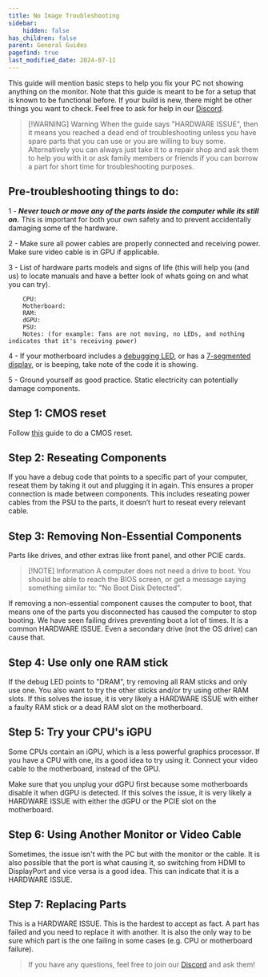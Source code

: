 ```yaml
---
title: No Image Troubleshooting
sidebar:
    hidden: false
has_children: false
parent: General Guides
pagefind: true
last_modified_date: 2024-07-11
---
```





This guide will mention basic steps to help you fix your PC not showing anything on the monitor. Note that this guide is meant to be for a setup that is known to be functional before. If your build is new, there might be other things you want to check. Feel free to ask for help in our [Discord](/discord).


 
> [!WARNING] Warning
> When the guide says "HARDWARE ISSUE", then it means you reached a dead end of troubleshooting unless you have spare parts that you can use or you are willing to buy some. Alternatively you can always just take it to a repair shop and ask them to help you with it or ask family members or friends if you can borrow a part for short time for troubleshooting purposes.

## Pre-troubleshooting things to do:

1 - ***Never touch or move any of the parts inside the computer while its still on.*** This is important for both your own safety and to prevent accidentally damaging some of the hardware.

2 - Make sure all power cables are properly connected and receiving power. Make sure video cable is in GPU if applicable.

3 - List of hardware parts models and signs of life (this will help you (and us) to locate manuals and have a better look of whats going on and what you can try).

``` 
	CPU:
 	Motherboard:
 	RAM:
 	dGPU:
 	PSU:
 	Notes: (for example: fans are not moving, no LEDs, and nothing indicates that it's receiving power)
```

4 - If your motherboard includes a [debugging LED](https://beebom.com/wp-content/uploads/2022/09/Motherboard-LED-debug.jpg?quality=75&strip=all), or has a [7-segmented display](https://upload.wikimedia.org/wikipedia/commons/e/ea/Seven_segment_01_Pengo.jpg), or is beeping, take note of the code it is showing.

5 - Ground yourself as good practice. Static electricity can potentially damage components.

## Step 1: CMOS reset

Follow [this](/docs/factoids/cmos) guide to do a CMOS reset.

## Step 2: Reseating Components

If you have a debug code that points to a specific part of your computer, reseat them by taking it out and plugging it in again. This ensures a proper connection is made between components. This includes reseating power cables from the PSU to the parts, it doesn’t hurt to reseat every relevant cable. 

## Step 3: Removing Non-Essential Components

Parts like drives, and other extras like front panel, and other PCIE cards.

> [!NOTE] Information
> A computer does not need a drive to boot. You should be able to reach the BIOS screen, or get a message saying something similar to: "No Boot Disk Detected".

If removing a non-essential component causes the computer to boot, that means one of the parts you disconnected has caused the computer to stop booting. We have seen failing drives preventing boot a lot of times. It is a common HARDWARE ISSUE. Even a secondary drive (not the OS drive) can cause that.

## Step 4: Use only one RAM stick

If the debug LED points to "DRAM", try removing all RAM sticks and only use one. You also want to try the other sticks and/or try using other RAM slots. If this solves the issue, it is very likely a HARDWARE ISSUE with either a faulty RAM stick or a dead RAM slot on the motherboard. 

## Step 5: Try your CPU's iGPU

Some CPUs contain an iGPU, which is a less powerful graphics processor. If you have a CPU with one, its a good idea to try using it. Connect your video cable to the motherboard, instead of the GPU.

Make sure that you unplug your dGPU first because some motherboards disable it when dGPU is detected. If this solves the issue, it is very likely a HARDWARE ISSUE with either the dGPU or the PCIE slot on the motherboard.

## Step 6: Using Another Monitor or Video Cable

Sometimes, the issue isn't with the PC but with the monitor or the cable. It is also possible that the port is what causing it, so switching from HDMI to DisplayPort and vice versa is a good idea. This can indicate that it is a HARDWARE ISSUE.

## Step 7: Replacing Parts

This is a HARDWARE ISSUE. This is the hardest to accept as fact. A part has failed and you need to replace it with another. It is also the only way to be sure which part is the one failing in some cases (e.g. CPU or motherboard failure). 

> If you have any questions, feel free to join our [Discord](/discord) and ask them!